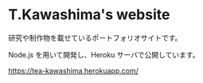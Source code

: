 # T.Kawashima's website

研究や制作物を載せているポートフォリオサイトです。

Node.js を用いて開発し、Heroku サーバで公開しています。

https://tea-kawashima.herokuapp.com/
